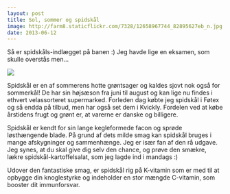 ```yaml
---
layout: post
title: Sol, sommer og spidskål
image: http://farm8.staticflickr.com/7328/12658967744_82895627eb_n.jpg
date: 2013-06-12
---
```


Så er spidskåls-indlægget på banen :) Jeg havde lige en eksamen, som skulle
overstås men...

[ ![](http://3.bp.blogspot.com/-Xkk_3lsTTnQ/UbjNp_mgFvI/AAAAAAAAA9Y/Ku8hZwOXk3E/s1600/Spidska%CC%8Al.jpg) ](http://3.bp.blogspot.com/-Xkk_3lsTTnQ/UbjNp_mgFvI/AAAAAAAAA9Y/Ku8hZwOXk3E/s1600/Spidska%CC%8Al.jpg)

Spidskål er en af sommerens hotte grøntsager og kaldes sjovt nok også for
sommerkål! De har sin højsæson fra juni til august og kan lige nu findes i
ethvert velassorteret supermarked. Forleden dag købte jeg spidskål i Føtex og så
endda på tilbud, men har også set dem i Kvickly. Fordelen ved at købe årstidens
frugt og grønt er, at varerne er danske og billigere.

Spidskål er kendt for sin lange kegleformede facon og sprøde løsthængende blade.
På grund af dets milde smag kan spidskål bruges i mange afskygninger og
sammenhænge. Jeg er især fan af den rå udgave. Jeg synes, at du skal give dig
selv den chance, og prøve den smækre, lækre spidskål-kartoffelsalat, som jeg
lagde ind i mandags :)

Udover den fantastiske smag, er spidskål rig på K-vitamin som er med til at opbygge din knoglestyrke og indeholder en stor mængde C-vitamin, som booster dit immunforsvar.
